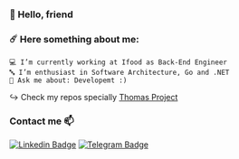 ### 🤖 Hello, friend

### ☄️ Here something about me:

```
💻 I’m currently working at Ifood as Back-End Engineer
🔤 I’m enthusiast in Software Architecture, Go and .NET
💬 Ask me about: Developemt :)
```
↪️ Check my repos specially [Thomas Project](https://github.com/praiakov/Thomas)

### Contact me 📫

[![Linkedin Badge](https://img.shields.io/badge/-LinkedIn-black?style=flat-square&logo=Linkedin&logoColor=blue&link=https://www.linkedin.com/in/adrianopraia/)](https://www.linkedin.com/in/adrianopraia/)
[![Telegram Badge](https://img.shields.io/badge/-Telegram-black?style=flat-square&logo=telegram&logoColor=grey&link=https://t.me/praiakov)](https://t.me/praiakov)
